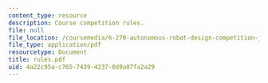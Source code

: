 ```yaml
---
content_type: resource
description: Course competition rules.
file: null
file_location: /coursemedia/6-270-autonomous-robot-design-competition-january-iap-2005/4a22c95ac765743942370d9a07fa2a29_rules.pdf
file_type: application/pdf
resourcetype: Document
title: rules.pdf
uid: 4a22c95a-c765-7439-4237-0d9a07fa2a29
---
```

